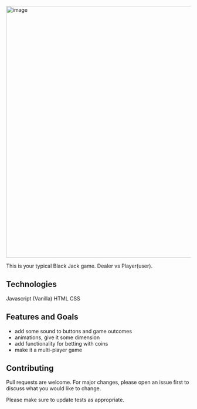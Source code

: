 <img width="686" alt="image" src="https://user-images.githubusercontent.com/56799470/207209905-3502b2de-89fd-47e6-a5ec-d7ee67c964a7.png">


This is your typical Black Jack game. Dealer vs Player(user). 




## Technologies 
Javascript (Vanilla)
HTML
CSS

## Features and Goals
- add some sound to buttons and game outcomes
- animations, give it some dimension
- add functionality for betting with coins
- make it a  multi-player game


## Contributing

Pull requests are welcome. For major changes, please open an issue first
to discuss what you would like to change.

Please make sure to update tests as appropriate.



